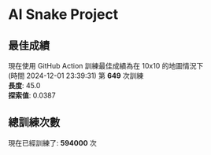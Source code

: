 
# AI Snake Project

## **最佳成績**






























































































現在使用 GitHub Action 訓練最佳成績為在 10x10 的地圖情況下  
(時間 2024-12-01 23:39:31) 第 **649** 次訓練  
**長度**: 45.0  
**探索值**: 0.0387





























































































































































































## 總訓練次數
現在已經訓練了: **594000** 次
